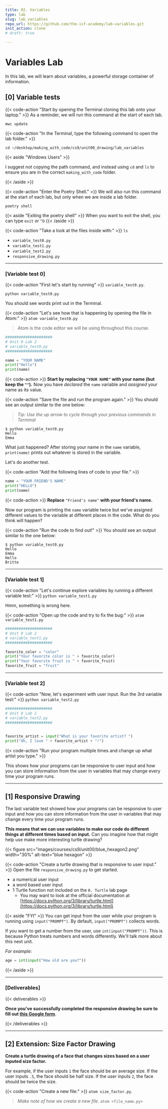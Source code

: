 ```yaml
---
title: 02. Variables
type: lab
slug: lab_variables
repo_url: https://github.com/the-isf-academy/lab-variables.git
init_action: clone
# draft: true

---
```


# Variables Lab
In this lab, we will learn about variables, a powerful storage container of information.

## [0] Variable tests

{{< code-action "Start by opening the Terminal cloning this lab onto your laptop." >}} As a reminder, we will run this command at the start of each lab.
```shell
mwc update
```

{{< code-action "In the Terminal, type the following command to open the lab folder." >}}
```shell
cd ~/desktop/making_with_code/cs9/unit00_drawing/lab_variables
```

{{< aside "Windows Users" >}}

I suggest not copying the path command, and instead using `cd` and `ls` to ensure you are in the correct `making_with_code` folder.

{{< /aside >}}

{{< code-action "Enter the Poetry Shell." >}} We will also run this command at the start of each lab, but only when we are inside a lab folder.
```shell
poetry shell
```
{{< aside "Exiting the poetry shell" >}}
When you want to exit the shell, you can type `exit` or `^D`
{{< /aside >}}

{{< code-action "Take a look at the files inside with:" >}} `ls`
- `variable_test0.py`
- `variable_test1.py`
- `variable_test2.py`
- `responsive_drawing.py`

---

### [Variable test 0]

{{< code-action "First let's start by running" >}} `variable_test0.py`.
```shell
python variable_test0.py
```

You should see words print out in the Terminal.


{{< code-action "Let's see how that is happening by opening the file in Atom:" >}} `atom variable_test0.py`
> Atom is the code editor we will be using throughout this course.

```python
#####################
# Unit 0 Lab 2
# variable_test0.py
#####################

name = "YOUR NAME"
print("Hello")
print(name)
```

{{< code-action >}} **Start by replacing `"YOUR NAME"` with your name (but keep the `""`).** Now you have *declared* the `name` variable and *assigned* your name as its value.

{{< code-action "Save the file and run the program again." >}} You should see an output similar to the one below:
> *Tip: Use the up arrow to cycle through your previous commands in Terminal*

```shell
$ python variable_test0.py
Hello
Emma
```

What just happened? After storing your name in the `name` variable, `print(name)` prints out whatever is stored in the variable.

Let's do another test.

{{< code-action "Add the following lines of code to your file." >}}

```python
name = "YOUR FRIEND'S NAME"
print("HELLO")
print(name)
```

{{< code-action >}} **Replace** `"Friend's name"` **with your friend's name.**

Now our program is printing the `name` variable twice but we've assigned different values to the
variable at different places in the code. What do you think will happen?

{{< code-action "Run the code to find out!" >}} You should see an output similar to the one below:
```shell
$ python variable_test0.py
Hello
Emma
Hello
Britte

```
---

### [Variable test 1]

{{< code-action "Let's continue explore variables by running a different variable test:" >}} `python variable_test1.py`

Hmm, something is wrong here.

{{< code-action "Open up the code and try to fix the bug:" >}} `atom variable_test1.py`

```python
#####################
# Unit 0 Lab 2
# variable_test1.py
#####################

favorite_color = "color"
print("Your favorite color is " + favorite_color)
print("Your favorite fruit is " + favorite_fruit)
favorite_fruit = "fruit"
```


---

### [Variable test 2]
{{< code-action "Now, let's experiment with user input. Run the 3rd variable test:"  >}} `python variable_test2.py`

```python
#####################
# Unit 0 Lab 2
# variable_test2.py
#####################


favorite_artist = input("What is your favorite artist? ")
print("Oh, I love " + favorite_artist + "!")
```

{{< code-action "Run your program multiple times and change up what artist you type." >}}

This shows how your programs can be responsive to user input and how you can store
information from the user in variables that may change every time your program runs.


---


## [1] Responsive Drawing


The last variable test showed how your programs can be responsive to user input and how you can store information from the user in variables that may change every time your program runs.

**This means that we can use variables to make our code do different things at different times based on input.** Can you imagine how that might help use make more interesting turtle drawing?

{{< figure src="images/courses/cs9/unit00/blue_hexagon2.png" width="30%" alt-text="blue hexagon" >}}


{{< code-action "Create a turtle drawing that is responsive to user input." >}} Open the file `responsive_drawing.py` to get started.
- a numerical user input
- a word based user input
- 1 Turtle function not included on the `0. Turtle` lab page
    - You may want to look at the official documentation at [https://docs.python.org/3/library/turtle.html](https://docs.python.org/3/library/turtle.html)


{{< aside "FYI" >}}
You can get input from the user while your program is running using `input("PROMPT")`. By default, `input("PROMPT")` collects words.

If you want to get a number from the user, use `int(input("PROMPT"))`. This is because
Python treats numbers and words differently. We'll talk more about this next unit.

*For example:*
```python
age = int(input("How old are you?"))
```

{{< /aside >}}

---

### [Deliverables]


{{< deliverables  >}}

**Once you've successfully completed the responsive drawing be sure to fill out [this Google form](https://docs.google.com/forms/d/e/1FAIpQLSdj2v10XtImu8somw--aWTTspN6CxBJpYRTAfGIrSfC0o4EpA/viewform?usp=sf_link)**.


{{< /deliverables >}}

---

## [2] Extension: Size Factor Drawing

**Create a turtle drawing of a face that changes sizes based on a user inputed size factor.**

For example, if the user inputs `1` the face should be an average size. If the user inputs `.5`, the face should be half size. If the user inputs `2`, the face should be twice the size.


{{< code-action "Create a new file:" >}} `atom size_factor.py`.
> *Make note of how we create a new file.* `atom <file_name.py>`
